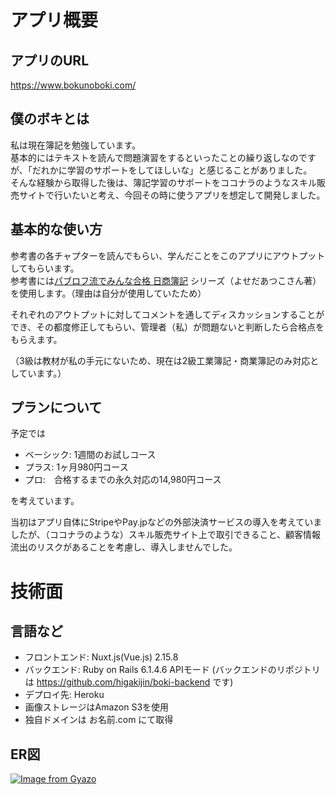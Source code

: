 # アプリ概要
## アプリのURL
https://www.bokunoboki.com/

##  僕のボキとは
私は現在簿記を勉強しています。  
基本的にはテキストを読んで問題演習をするといったことの繰り返しなのですが、「だれかに学習のサポートをしてほしいな」と感じることがありました。  
そんな経験から取得した後は、簿記学習のサポートをココナラのようなスキル販売サイトで行いたいと考え、今回その時に使うアプリを想定して開発しました。

## 基本的な使い方
参考書の各チャプターを読んでもらい、学んだことをこのアプリにアウトプットしてもらいます。  
参考書には[パブロフ流でみんな合格 日商簿記](https://www.amazon.co.jp/%E7%B0%BF%E8%A8%98%E6%95%99%E7%A7%91%E6%9B%B8-%E3%83%91%E3%83%96%E3%83%AD%E3%83%95%E6%B5%81%E3%81%A7%E3%81%BF%E3%82%93%E3%81%AA%E5%90%88%E6%A0%BC-%E6%97%A5%E5%95%86%E7%B0%BF%E8%A8%982%E7%B4%9A-%E5%95%86%E6%A5%AD%E7%B0%BF%E8%A8%98-2021%E5%B9%B4%E5%BA%A6%E7%89%88/dp/4798168475/?_encoding=UTF8&pd_rd_w=VPQT4&pf_rd_p=0bb824f3-323d-45b0-8a2a-126f1b7fc966&pf_rd_r=1JW3NRQYQV8EH42F11XV&pd_rd_r=4af0a16b-2d83-4cd8-9bc5-de497d3b003b&pd_rd_wg=rhmD9&ref_=pd_gw_ci_mcx_mr_hp_atf_m)
シリーズ（よせだあつこさん著）を使用します。（理由は自分が使用していたため）  
 
それぞれのアウトプットに対してコメントを通してディスカッションすることができ、その都度修正してもらい、管理者（私）が問題ないと判断したら合格点をもらえます。  

（3級は教材が私の手元にないため、現在は2級工業簿記・商業簿記のみ対応としています。）

## プランについて
予定では
- ベーシック: 1週間のお試しコース
- プラス: 1ヶ月980円コース
- プロ:　合格するまでの永久対応の14,980円コース

を考えています。

当初はアプリ自体にStripeやPay.jpなどの外部決済サービスの導入を考えていましたが、（ココナラのような）スキル販売サイト上で取引できること、顧客情報流出のリスクがあることを考慮し、導入しませんでした。

# 技術面
## 言語など
- フロントエンド: Nuxt.js(Vue.js) 2.15.8
- バックエンド: Ruby on Rails 6.1.4.6 APIモード
  (バックエンドのリポジトリは https://github.com/higakijin/boki-backend です)
- デプロイ先: Heroku
- 画像ストレージはAmazon S3を使用
- 独自ドメインは お名前.com にて取得

## ER図
[![Image from Gyazo](https://i.gyazo.com/30ca8ddf1107143959c09c2ecfb8051f.png)](https://gyazo.com/30ca8ddf1107143959c09c2ecfb8051f)